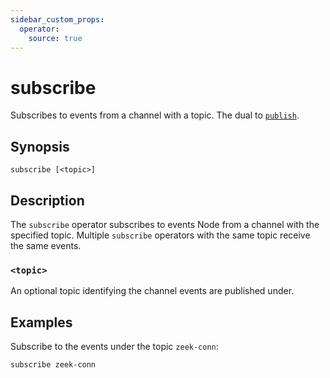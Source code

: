 ```yaml
---
sidebar_custom_props:
  operator:
    source: true
---
```


# subscribe

Subscribes to events from a channel with a topic. The dual to
[`publish`](publish.md).

## Synopsis

```
subscribe [<topic>]
```

## Description

The `subscribe` operator subscribes to events Node from a channel with the
specified topic. Multiple `subscribe` operators with the same topic receive the
same events.

### `<topic>`

An optional topic identifying the channel events are published under.

## Examples

Subscribe to the events under the topic `zeek-conn`:

```
subscribe zeek-conn
```
